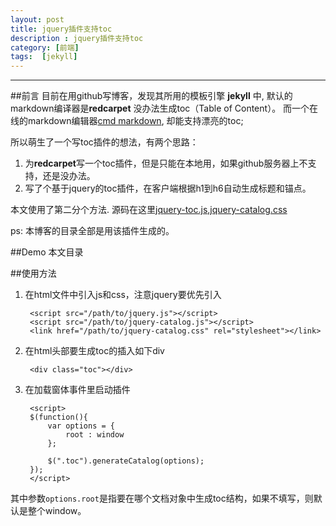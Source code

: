 ```yaml
---
layout: post
title: jquery插件支持toc
description : jquery插件支持toc
category: [前端]
tags:  [jekyll]
---
```



-----------------------


<div class="toc"></div>

##前言
目前在用github写博客，发现其所用的模板引擎 **jekyll** 中, 默认的markdown编译器是**redcarpet** 没办法生成toc（Table of Content）。 
而一个在线的markdown编辑器[cmd markdown](https://www.zybuluo.com/mdeditor?url=https%3A%2F%2Fwww.zybuluo.com%2Fstatic%2Feditor%2Fmd-help.markdown#cmd-markdown-%E9%AB%98%E9%98%B6%E8%AF%AD%E6%B3%95%E6%89%8B%E5%86%8C),
却能支持漂亮的toc;

所以萌生了一个写toc插件的想法，有两个思路：

1. 为**redcarpet**写一个toc插件，但是只能在本地用，如果github服务器上不支持，还是没办法。
2. 写了个基于jquery的toc插件，在客户端根据h1到h6自动生成标题和锚点。

本文使用了第二分个方法. 源码在这里[jquery-toc.js](/personalInfo/js/jquery-catalog/jquery-catalog.js),[jquery-catalog.css](/personalInfo/js/jquery-catalog/jquery-catalog.css)

ps: 本博客的目录全部是用该插件生成的。

##Demo
本文目录


##使用方法

1. 在html文件中引入js和css，注意jquery要优先引入
 
		<script src="/path/to/jquery.js"></script>
		<script src="/path/to/jquery-catalog.js"></script>
		<link href="/path/to/jquery-catalog.css" rel="stylesheet"></link>
		
2. 在html头部要生成toc的插入如下div
 
		<div class="toc"></div>
	
3. 在加载窗体事件里启动插件
 
		<script>
		$(function(){
			var options = {
				root : window
			};
			
			$(".toc").generateCatalog(options);
		});
		</script>

其中参数`options.root`是指要在哪个文档对象中生成toc结构，如果不填写，则默认是整个window。
	
	
 





	


 

